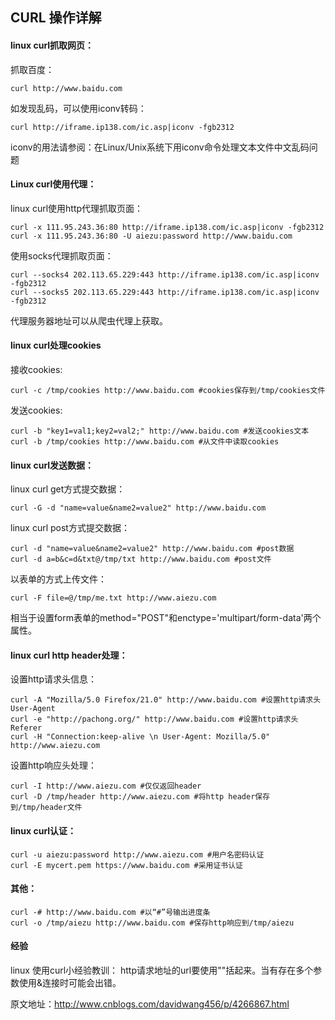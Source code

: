 ## CURL 操作详解

#### linux curl抓取网页：

抓取百度：
```
curl http://www.baidu.com
```

如发现乱码，可以使用iconv转码：
```
curl http://iframe.ip138.com/ic.asp|iconv -fgb2312
```
iconv的用法请参阅：在Linux/Unix系统下用iconv命令处理文本文件中文乱码问题

#### Linux curl使用代理：

linux curl使用http代理抓取页面：
```
curl -x 111.95.243.36:80 http://iframe.ip138.com/ic.asp|iconv -fgb2312
curl -x 111.95.243.36:80 -U aiezu:password http://www.baidu.com
```
使用socks代理抓取页面：
```
curl --socks4 202.113.65.229:443 http://iframe.ip138.com/ic.asp|iconv -fgb2312
curl --socks5 202.113.65.229:443 http://iframe.ip138.com/ic.asp|iconv -fgb2312
```
代理服务器地址可以从爬虫代理上获取。

#### linux curl处理cookies

接收cookies:
```
curl -c /tmp/cookies http://www.baidu.com #cookies保存到/tmp/cookies文件
```
发送cookies:
```
curl -b "key1=val1;key2=val2;" http://www.baidu.com #发送cookies文本
curl -b /tmp/cookies http://www.baidu.com #从文件中读取cookies
```

#### linux curl发送数据：

linux curl get方式提交数据：
```
curl -G -d "name=value&name2=value2" http://www.baidu.com
```
linux curl post方式提交数据：
```
curl -d "name=value&name2=value2" http://www.baidu.com #post数据
curl -d a=b&c=d&txt@/tmp/txt http://www.baidu.com #post文件
```

以表单的方式上传文件：
```
curl -F file=@/tmp/me.txt http://www.aiezu.com
```

相当于设置form表单的method="POST"和enctype='multipart/form-data'两个属性。

#### linux curl http header处理：

设置http请求头信息：
```
curl -A "Mozilla/5.0 Firefox/21.0" http://www.baidu.com #设置http请求头User-Agent
curl -e "http://pachong.org/" http://www.baidu.com #设置http请求头Referer
curl -H "Connection:keep-alive \n User-Agent: Mozilla/5.0" http://www.aiezu.com
```

设置http响应头处理：
```
curl -I http://www.aiezu.com #仅仅返回header
curl -D /tmp/header http://www.aiezu.com #将http header保存到/tmp/header文件
```

#### linux curl认证：
```
curl -u aiezu:password http://www.aiezu.com #用户名密码认证
curl -E mycert.pem https://www.baidu.com #采用证书认证
```
#### 其他：
```
curl -# http://www.baidu.com #以“#”号输出进度条
curl -o /tmp/aiezu http://www.baidu.com #保存http响应到/tmp/aiezu
```

#### 经验
linux 使用curl小经验教训：
http请求地址的url要使用""括起来。当有存在多个参数使用&连接时可能会出错。

原文地址：http://www.cnblogs.com/davidwang456/p/4266867.html
